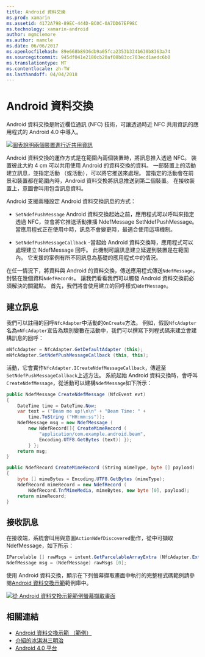 ```yaml
---
title: Android 資料交換
ms.prod: xamarin
ms.assetid: 4172A798-89EC-444D-BC0C-0A7DD67EF98C
ms.technology: xamarin-android
author: mgmclemore
ms.author: mamcle
ms.date: 06/06/2017
ms.openlocfilehash: 89e668b8936db9a05fca2353b334b630b8363a74
ms.sourcegitcommit: 945df041e2180cb20af08b83cc703ecd1aedc6b0
ms.translationtype: MT
ms.contentlocale: zh-TW
ms.lasthandoff: 04/04/2018
---
```

# <a name="android-beam"></a>Android 資料交換

Android 資料交換是附近欄位通訊 (NFC) 技術，可讓透過時近 NFC 共用資訊的應用程式的 Android 4.0 中導入。

[![圖表說明兩個裝置進行近共用資訊](android-beam-images/androidbeam.png)](android-beam-images/androidbeam.png#lightbox)

Android 資料交換的運作方式是在範圍內兩個裝置時，將訊息推入透過 NFC。 裝置彼此大約 4 cm 可以共用使用 Android 的資料交換的資料。 一部裝置上的活動建立訊息，並指定活動 （或活動），可以將它推送來處理。 當指定的活動會在前景和裝置都在範圍內時，Android 資料交換將訊息推送到第二個裝置。 在接收裝置上，意圖會叫用包含訊息資料。

Android 支援兩種設定 Android 資料交換訊息的方式：

-   `SetNdefPushMessage` Android 資料交換起始之前，應用程式可以呼叫來指定透過 NFC，並會將它推送活動推播 NdefMessage SetNdefPushMessage。 當應用程式正在使用中時，訊息不會變更時，最適合使用這項機制。

-   `SetNdefPushMessageCallback` -當起始 Android 資料交換時，應用程式可以處理建立 NdefMessage 回呼。 此機制可讓訊息建立延遲到裝置是在範圍內。 它支援的案例有所不同訊息為基礎的應用程式中的情況。


在任一情況下，將資料與 Android 的資料交換，傳送應用程式傳送`NdefMessage`，封裝在幾個資料`NdefRecords`。 讓我們看看我們可以觸發 Android 資料交換前必須解決的關鍵點。 首先，我們將會使用建立的回呼樣式`NdefMessage`。


## <a name="creating-a-message"></a>建立訊息

我們可以註冊的回呼`NfcAdapter`中活動的`OnCreate`方法。 例如，假設`NfcAdapter`名為`mNfcAdapter`宣告為類別變數在活動中，我們可以撰寫下列程式碼來建立會建構訊息的回呼：

```csharp
mNfcAdapter = NfcAdapter.GetDefaultAdapter (this);
mNfcAdapter.SetNdefPushMessageCallback (this, this);
```

活動，它會實作`NfcAdapter.ICreateNdefMessageCallback`，傳遞至`SetNdefPushMessageCallback`上述方法。 系統起始 Android 資料交換時，會呼叫`CreateNdefMessage`，從活動可以建構`NdefMessage`如下所示：

```csharp
public NdefMessage CreateNdefMessage (NfcEvent evt)
{
    DateTime time = DateTime.Now;
    var text = ("Beam me up!\n\n" + "Beam Time: " +
        time.ToString ("HH:mm:ss"));
    NdefMessage msg = new NdefMessage (
        new NdefRecord[]{ CreateMimeRecord (
            "application/com.example.android.beam",
            Encoding.UTF8.GetBytes (text)) });
        } };
    return msg;
}

public NdefRecord CreateMimeRecord (String mimeType, byte [] payload)
{
    byte [] mimeBytes = Encoding.UTF8.GetBytes (mimeType);
    NdefRecord mimeRecord = new NdefRecord (
        NdefRecord.TnfMimeMedia, mimeBytes, new byte [0], payload);
    return mimeRecord;
}
```


## <a name="receiving-a-message"></a>接收訊息

在接收端，系統會叫用與意圖`ActionNdefDiscovered`動作，從中可擷取 NdefMessage，如下所示：

```csharp
IParcelable [] rawMsgs = intent.GetParcelableArrayExtra (NfcAdapter.ExtraNdefMessages);
NdefMessage msg = (NdefMessage) rawMsgs [0];
```

使用 Android 資料交換，顯示在下列螢幕擷取畫面中執行的完整程式碼範例請參閱[Android 資料交換示範](https://developer.xamarin.com/samples/monodroid/AndroidBeamDemo/)範例庫中。

[![從 Android 資料交換示範範例螢幕擷取畫面](android-beam-images/24.png)](android-beam-images/24.png#lightbox)



## <a name="related-links"></a>相關連結

- [Android 資料交換示範 （範例）](https://developer.xamarin.com/samples/monodroid/AndroidBeamDemo/)
- [介紹的冰淇淋三明治](http://www.android.com/about/ice-cream-sandwich/)
- [Android 4.0 平台](http://developer.android.com/sdk/android-4.0.html)
